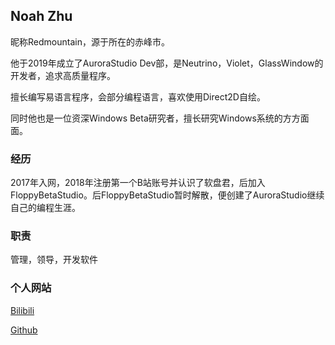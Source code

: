 ## Noah Zhu

昵称Redmountain，源于所在的赤峰市。

他于2019年成立了AuroraStudio Dev部，是Neutrino，Violet，GlassWindow的开发者，追求高质量程序。

擅长编写易语言程序，会部分编程语言，喜欢使用Direct2D自绘。

同时他也是一位资深Windows Beta研究者，擅长研究Windows系统的方方面面。

### 经历

2017年入网，2018年注册第一个B站账号并认识了软盘君，后加入FloppyBetaStudio。后FloppyBetaStudio暂时解散，便创建了AuroraStudio继续自己的编程生涯。

### 职责

管理，领导，开发软件

### 个人网站

[Bilibili](https://space.bilibili.com/344840560)

[Github](https://github.com/redmountain2018)